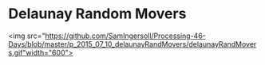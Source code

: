 # Delaunay Random Movers
<img src="https://github.com/SamIngersoll/Processing-46-Days/blob/master/p_2015_07_10_delaunayRandMovers/delaunayRandMovers.gif"width="600">
